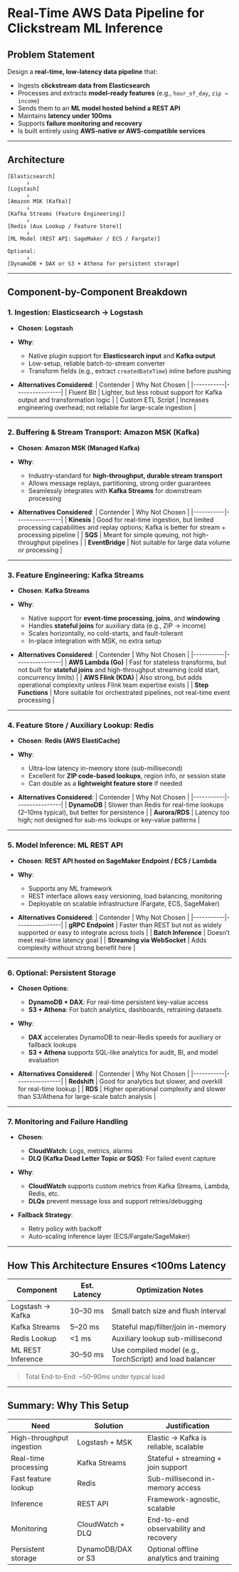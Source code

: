 
# Real-Time AWS Data Pipeline for Clickstream ML Inference

##  Problem Statement

Design a **real-time, low-latency data pipeline** that:

- Ingests **clickstream data from Elasticsearch**
- Processes and extracts **model-ready features** (e.g., `hour_of_day`, `zip → income`)
- Sends them to an **ML model hosted behind a REST API**
- Maintains **latency under 100ms**
- Supports **failure monitoring and recovery**
- Is built entirely using **AWS-native or AWS-compatible services**

---

## Architecture

```
[Elasticsearch]
      ↓
[Logstash]
      ↓
[Amazon MSK (Kafka)]
      ↓
[Kafka Streams (Feature Engineering)]
      ↓
[Redis (Aux Lookup / Feature Store)]
      ↓
[ML Model (REST API: SageMaker / ECS / Fargate)]

Optional:
      ↓
[DynamoDB + DAX or S3 + Athena for persistent storage]
```

---

## Component-by-Component Breakdown

### 1. **Ingestion: Elasticsearch → Logstash**

- **Chosen**: **Logstash**
- **Why**:
  - Native plugin support for **Elasticsearch input** and **Kafka output**
  - Low-setup, reliable batch-to-stream converter
  - Transform fields (e.g., extract `createdDateTime`) inline before pushing

- **Alternatives Considered**:
  | Contender | Why Not Chosen |
  |-----------|----------------|
  | Fluent Bit | Lighter, but less robust support for Kafka output and transformation logic |
  | Custom ETL Script | Increases engineering overhead; not reliable for large-scale ingestion |

---

### 2. **Buffering & Stream Transport: Amazon MSK (Kafka)**

- **Chosen**: **Amazon MSK (Managed Kafka)**
- **Why**:
  - Industry-standard for **high-throughput, durable stream transport**
  - Allows message replays, partitioning, strong order guarantees
  - Seamlessly integrates with **Kafka Streams** for downstream processing

- **Alternatives Considered**:
  | Contender | Why Not Chosen |
  |-----------|----------------|
  | **Kinesis** | Good for real-time ingestion, but limited processing capabilities and replay options; Kafka is better for stream + processing pipeline |
  | **SQS** | Meant for simple queuing, not high-throughput pipelines |
  | **EventBridge** | Not suitable for large data volume or processing |

---

### 3. **Feature Engineering: Kafka Streams**

- **Chosen**: **Kafka Streams**
- **Why**:
  - Native support for **event-time processing**, **joins**, and **windowing**
  - Handles **stateful joins** for auxiliary data (e.g., ZIP → income)
  - Scales horizontally, no cold-starts, and fault-tolerant
  - In-place integration with MSK, no extra setup

- **Alternatives Considered**:
  | Contender | Why Not Chosen |
  |-----------|----------------|
  | **AWS Lambda (Go)** | Fast for stateless transforms, but not built for **stateful joins** and high-throughput streaming (cold start, concurrency limits) |
  | **AWS Flink (KDA)** | Also strong, but adds operational complexity unless Flink team expertise exists |
  | **Step Functions** | More suitable for orchestrated pipelines, not real-time event processing |

---

### 4. **Feature Store / Auxiliary Lookup: Redis**

- **Chosen**: **Redis (AWS ElastiCache)**
- **Why**:
  - Ultra-low latency in-memory store (sub-millisecond)
  - Excellent for **ZIP code-based lookups**, region info, or session state
  - Can double as a **lightweight feature store** if needed

- **Alternatives Considered**:
  | Contender | Why Not Chosen |
  |-----------|----------------|
  | **DynamoDB** | Slower than Redis for real-time lookups (2–10ms typical), but better for persistence |
  | **Aurora/RDS** | Latency too high; not designed for sub-ms lookups or key-value patterns |

---

### 5. **Model Inference: ML REST API**

- **Chosen**: **REST API hosted on SageMaker Endpoint / ECS / Lambda**
- **Why**:
  - Supports any ML framework
  - REST interface allows easy versioning, load balancing, monitoring
  - Deployable on scalable infrastructure (Fargate, ECS, SageMaker)

- **Alternatives Considered**:
  | Contender | Why Not Chosen |
  |-----------|----------------|
  | **gRPC Endpoint** | Faster than REST but not as widely supported or easy to integrate across tools |
  | **Batch Inference** | Doesn’t meet real-time latency goal |
  | **Streaming via WebSocket** | Adds complexity without strong benefit here |

---

### 6. **Optional: Persistent Storage**

- **Chosen Options**:
  - **DynamoDB + DAX**: For real-time persistent key-value access
  - **S3 + Athena**: For batch analytics, dashboards, retraining datasets

- **Why**:
  - **DAX** accelerates DynamoDB to near-Redis speeds for auxiliary or fallback lookups
  - **S3 + Athena** supports SQL-like analytics for audit, BI, and model evaluation

- **Alternatives Considered**:
  | Contender | Why Not Chosen |
  |-----------|----------------|
  | **Redshift** | Good for analytics but slower, and overkill for real-time lookup |
  | **RDS** | Higher operational complexity and slower than S3/Athena for large-scale batch analysis |

---

### 7. **Monitoring and Failure Handling**

- **Chosen**:
  - **CloudWatch**: Logs, metrics, alarms
  - **DLQ (Kafka Dead Letter Topic or SQS)**: For failed event capture

- **Why**:
  - **CloudWatch** supports custom metrics from Kafka Streams, Lambda, Redis, etc.
  - **DLQs** prevent message loss and support retries/debugging

- **Fallback Strategy**:
  - Retry policy with backoff
  - Auto-scaling inference layer (ECS/Fargate/SageMaker)

---

## How This Architecture Ensures <100ms Latency

| Component            | Est. Latency | Optimization Notes |
|---------------------|--------------|--------------------|
| Logstash → Kafka    | 10–30 ms     | Small batch size and flush interval |
| Kafka Streams        | 5–20 ms      | Stateful map/filter/join in-memory |
| Redis Lookup         | <1 ms        | Auxiliary lookup sub-millisecond |
| ML REST Inference    | 30–50 ms     | Use compiled model (e.g., TorchScript) and load balancer |

> Total End-to-End: ~50–90ms under typical load

---

## Summary: Why This Setup

| Need | Solution | Justification |
|------|----------|---------------|
| High-throughput ingestion | Logstash + MSK | Elastic → Kafka is reliable, scalable |
| Real-time processing | Kafka Streams | Stateful + streaming + join support |
| Fast feature lookup | Redis | Sub-millisecond in-memory access |
| Inference | REST API | Framework-agnostic, scalable |
| Monitoring | CloudWatch + DLQ | End-to-end observability and recovery |
| Persistent storage | DynamoDB/DAX or S3 | Optional offline analytics and training |
